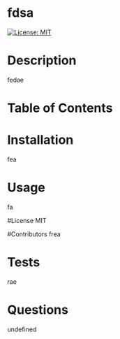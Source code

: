 # fdsa
[![License: MIT](https://img.shields.io/badge/License-MIT-yellow.svg)](https://opensource.org/licenses/MIT)

# Description
fedae

# Table of Contents

# Installation
fea

# Usage
fa

#License
MIT

#Contributors
frea

# Tests
rae

# Questions
undefined
